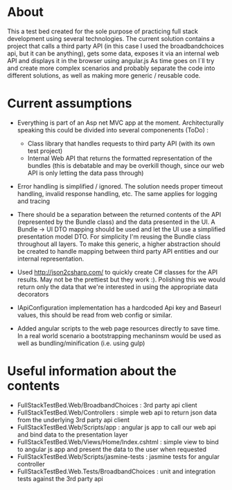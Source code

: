 About
===================
This a test bed created for the sole purpose of practicing full stack development using several technologies.
The current solution contains a project that calls a third party API (in this case I used the broadbandchoices api, but it can be anything), gets some data, exposes it via an internal web API and displays it in the browser using angular.js
As time goes on I´ll try and create more complex scenarios and probably separate the code into different solutions, as well as making more generic / reusable code.

Current assumptions
===================

 - Everything is part of an Asp net MVC app at the moment. Architecturally speaking this could be divided into several componenents (ToDo) : 
    - Class library that handles requests to third party API (with its own test project)
	- Internal Web API that returns the formatted representation of the bundles (this is debatable and may be overkill though, since our web API is only letting the data pass through)

 -	Error handling is simplified / ignored. The solution needs proper timeout handling, invalid response handling, etc. The same applies for logging and tracing
 - There should be a separation between the returned contents of the API (represented by the Bundle class) and the data presented in the UI. A Bundle -> UI DTO mapping should be used and let the UI use a simplified presentation model DTO. For simplicity I'm reusing the Bundle class throughout all layers. To make this generic, a higher abstraction should be created to handle mapping between third party API entities and our internal representation.
 - Used http://json2csharp.com/ to quickly create C# classes for the API results. May not be the prettiest but they work :). Polishing this we would return only the data that we're interested in using the appropriate data decorators
 - IApiConfiguration implementation has a hardcoded Api key and Baseurl values, this should be read from web config or similar.
 - Added angular scripts to the web page resources directly to save time. In a real world scenario a bootstrapping mechaninsm would be used as well as bundling/minification (i.e. using gulp)

Useful information about the contents
===================

 - FullStackTestBed.Web/BroadbandChoices : 3rd party api client
 - FullStackTestBed.Web/Controllers : simple web api to return json data from the underlying 3rd party api client
 - FullStackTestBed.Web/Scripts/app : angular js app to call our web api and bind data to the presentation layer
 - FullStackTestBed.Web/Views/Home/Index.cshtml : simple view to bind to angular js app and present the data to the user when requested
 - FullStackTestBed.Web/Scripts/jasmine-tests : jasmine tests for angular controller
 - FullStackTestBed.Web.Tests/BroadbandChoices : unit and integration tests against the 3rd party api
